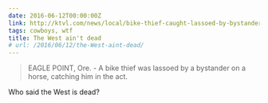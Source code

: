 ```yaml
---
date: 2016-06-12T00:00:00Z
link: http://ktvl.com/news/local/bike-thief-caught-lassoed-by-bystander-on-horse
tags: cowboys, wtf
title: The West ain't dead
# url: /2016/06/12/the-West-aint-dead/
---
```


> EAGLE POINT, Ore. - A bike thief was lassoed by a bystander on a horse, catching him in the act.

Who said the West is dead?